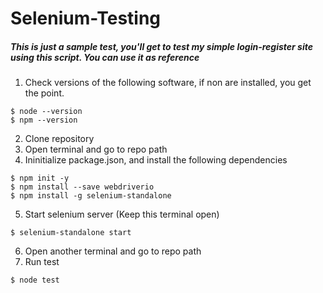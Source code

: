 # Selenium-Testing 

##### This is just a sample test, you'll get to test my simple login-register site using this script. You can use it as reference 

1. Check versions of the following software, if non are installed, you get the point.
```
$ node --version
$ npm --version
```
2. Clone repository 
3. Open terminal and go to repo path
4. Ininitialize package.json, and install the following dependencies
```
$ npm init -y
$ npm install --save webdriverio
$ npm install -g selenium-standalone
```
5. Start selenium server (Keep this terminal open)
```
$ selenium-standalone start
```
6. Open another terminal and go to repo path
7. Run test
```
$ node test
```
